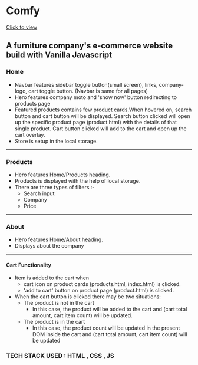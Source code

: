 # Comfy

[Click to view](https://comfy-e-commerce-project.netlify.app/)

## A furniture company's e-commerce website build with Vanilla Javascript

### Home 
- Navbar features sidebar toggle button(small screen), links, company-logo, cart toggle button. (Navbar is same for all pages)
- Hero features company moto and 'show now' button redirecting to products page
- Featured products contains few product cards.When hovered on, search button and cart button will be displayed. Search button clicked will open up the specific product page (product.html) with the details of that single product. Cart button clicked will add to the cart and open up the cart overlay.
- Store is setup in the local storage.
---------------

### Products
- Hero features Home/Products heading.
- Products is displayed with the help of local storage.
- There are three types of filters :-
  - Search input
  - Company
  - Price
---------------

### About
- Hero features Home/About heading.
- Displays about the company
---------------

#### Cart Functionality
- Item is added to the cart when 
  - cart icon on product cards (products.html, index.html) is clicked.
  - 'add to cart' button on product page (product.html) is clicked.
- When the cart button is clicked there may be two situations:
  - The product is not in the cart
    - In this case, the product will be added to the cart and (cart total amount, cart item count) will be updated.
  - The product is in the cart
    - In this case, the product count will be updated in the present DOM inside the cart and (cart total amount, cart item count) will be updated

### TECH STACK USED : HTML , CSS , JS 

